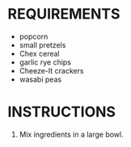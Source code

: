 # REQUIREMENTS

* popcorn
* small pretzels
* Chex cereal
* garlic rye chips
* Cheeze-It crackers
* wasabi peas

# INSTRUCTIONS

1. Mix ingredients in a large bowl.
